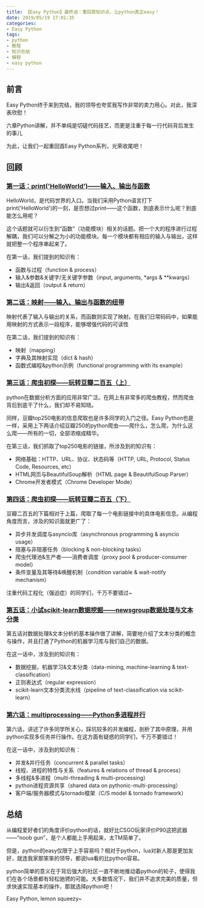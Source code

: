 ```yaml
---
title: 【Easy Python】最终话：重回首知识点，让python真正easy！
date: 2019/05/19 17:01:35
categories:
- Easy Python
tags:
- python
- 教程
- 知识总结
- 编程
- easy python
---
```


## 前言

Easy Python终于来到完结，我的领导也夸奖我写作非常的卖力用心。对此，我深表欣慰！

六章Python讲解，并不单纯是切磋代码技艺，而更是注重于每一行代码背后发生的事儿

为此，让我们一起重回首Easy Python系列，光荣收尾吧！

## 回顾

<!-- more -->

### [第一话：print('HelloWorld')——输入、输出与函数](https://utmhikari.github.io/2019/03/09/easypython/i)

HelloWorld，是代码世界的入口。当我们采用Python语言打下print('HelloWorld')的一刻，是否想过print——这个函数，到底表示什么呢？到底能怎么用呢？

这个话题就可以衍生到“函数”（功能模块）相关的话题。把一个大的程序进行过程解耦，我们可以分解之为小的功能模块。每一个模块都有相应的输入与输出，这样就把整一个程序串起来了。

在第一话，我们提到的知识有：

- 函数与过程（function & process）
- 输入&参数&关键字/无关键字参数（input, arguments, *args & **kwargs）
- 输出&返回（output & return）

### [第二话：映射——输入、输出与函数的纽带](https://utmhikari.github.io/2019/03/16/easypython/ii)

映射代表了输入与输出的关系，而函数则实现了映射。在我们日常码码中，如果能用映射的方式表示一段程序，能够增强代码的可读性

在第二话，我们提到的知识有：

- 映射（mapping）
- 字典及其映射实现（dict & hash）
- 函数式编程&python示例（functional programming with its example）

### [第三话：爬虫初探——玩转豆瓣二百五（上）](https://utmhikari.github.io/2019/03/31/easypython/iii)

python在数据分析方面的应用非常广泛。在网上有非常多的爬虫教程，然而爬虫背后到底干了什么，我们却不易知晓。

同样，豆瓣top250电影的信息爬取也是许多同学的入门之径。Easy Python也是一样，采用上下两话介绍豆瓣250的python爬虫——爬什么，怎么爬，为什么这么爬——所有的一切，全部浓缩成精华。

在第三话，我们抓取了top250电影的链接，所涉及到的知识有：

- 网络基础：HTTP、URL、协议、状态码等（HTTP, URL, Protocol, Status Code, Resources, etc）
- HTML网页与BeautifulSoup解析（HTML page & BeautifulSoup Parser）
- Chrome开发者模式（Chrome Developer Mode）

### [第四话：爬虫初探——玩转豆瓣二百五（下）](https://utmhikari.github.io/2019/03/31/easypython/iv)

豆瓣二百五的下篇相对于上篇，爬取了每一个电影链接中的具体电影信息。从编程角度而言，涉及的知识面就更广了：

- 异步并发调度与asyncio库（asynchronous programming & asyncio usage）
- 阻塞与非阻塞任务（blocking & non-blocking tasks）
- 爬虫代理池&生产者——消费者调度（proxy pool & producer-consumer model）
- 条件变量及其等待&唤醒机制（condition variable & wait-notify mechanism）

注重代码工程化（强迫症）的同学们，千万不要错过~

### [第五话：小试scikit-learn数据挖掘——newsgroup数据处理与文本分类](https://utmhikari.github.io/2019/04/14/easypython/v)

第五话对数据处理&文本分析的基本操作做了讲解，简要地介绍了文本分类的概念与操作，并且打通了Python的机器学习库与我们自己的数据。

在这一话中，涉及到的知识有：

- 数据挖掘，机器学习&文本分类（data-mining, machine-learning & text-classification）
- 正则表达式（regular expression）
- scikit-learn文本分类流水线（pipeline of text-classification via scikit-learn）

### [第六话：multiprocessing——Python多进程并行](https://utmhikari.github.io/2019/05/11/easypython/vi)

第六话，讲述了许多同学所关心，踩坑较多的并发编程，剖析了其中原理，并用python实现多任务并行操作。在这方面有疑惑的同学们，千万不要错过！

在这一话中，涉及到的知识有：

- 并发&并行任务（concurrent & parallel tasks）
- 线程、进程的特性与关系（features & relations of thread & process）
- 多线程&多进程（multi-threading & multi-processing）
- python进程资源共享（shared data on pythonic-multi-processing）
- 客户端/服务器模式与tornado框架（C/S model & tornado framework）

## 总结

从编程爱好者们的角度评价python的话，就好比CSGO玩家评价P90这把武器——“noob gun”，是个人都能上手用起来，太TM简单了。

但是，python的easy仅限于上手容易吗？相对于python，lua对新人那是更加友好，就连我家那笨笨的领导，都说lua看的比python容易。

python简单的意义在于背后强大的社区一直不断地推动着python的轮子，使得我们在各个场景都有轻松驰骋的可能。大多数情况下，我们并不追求完美的质量，但求快速实现基本的操作，那就选择python吧！

Easy Python, lemon squeezy~
